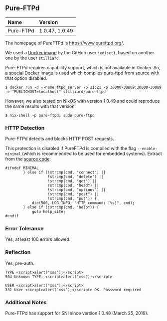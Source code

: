## Pure-FTPd

Name      | Version
:---------|:--------------
Pure-FTPd | 1.0.47, 1.0.49

The homepage of PureFTPd is https://www.pureftpd.org/.

We used a [Docker image][1] by the GitHub user `jedisct1`, based on
another one by the user `stilliard`.

[1]: https://github.com/jedisct1/pure-ftpd/

Pure-FTPd requires capability support, which is not available in
Docker.  So, a special Docker image is used which compiles pure-ftpd
from source with that option disabled.

```
$ docker run -d --name ftpd_server -p 21:21 -p 30000-30009:30000-30009 -e "PUBLICHOST=localhost" stilliard/pure-ftpd
```

However, we also tested on NixOS with version 1.0.49 and could
reproduce the same results with that version:

```
$ nix-shell -p pure-ftpd; sudo pure-ftpd
```

### HTTP Detection

Pure-FTPd detects and blocks HTTP POST requests.

This protection is disabled if PureFTPd is compiled with the flag
`--enable-minimal` (which is recommended to be used for embedded
systems). Extract from the [source code][2]:

[2]: https://github.com/jedisct1/pure-ftpd/blob/4828633d9cb42cd77d764e7d1cb3d0c04c5df001/src/ftp_parser.c#L429

```
#ifndef MINIMAL
        } else if (!strcmp(cmd, "connect") ||
                   !strcmp(cmd, "delete") ||
                   !strcmp(cmd, "get") ||
                   !strcmp(cmd, "head") ||
                   !strcmp(cmd, "options") ||
                   !strcmp(cmd, "post") ||
                   !strcmp(cmd, "put")) {
            die(500, LOG_INFO, "HTTP command: [%s]", cmd);
        } else if (!strcmp(cmd, "help")) {
            goto help_site;
#endif
```

### Error Tolerance

Yes, at least 100 errors allowed.

### Reflection

Yes, pre-auth.

```
TYPE <script>alert("xss");</script>
504-Unknown TYPE: <script>alert("xss");</script>
```

```
USER <script>alert("xss");</script>
331 User <script>alert("xss");</script> OK. Password required
```

### Additional Notes

Pure-FTPd has support for SNI since version 1.0.48 (March 25, 2019).

